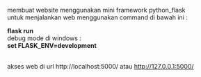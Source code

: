 
membuat website menggunakan mini framework python_flask <br>
untuk menjalankan web menggunakan command di bawah ini : <br>

<b> flask run </b><br>
debug mode di windows : <br>
<b>set FLASK_ENV=development</b><br><br>

akses web di url http://localhost:5000/ atau http://127.0.0.1:5000/



 
